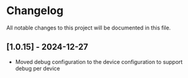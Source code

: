 # Changelog

All notable changes to this project will be documented in this file.

## [1.0.15] - 2024-12-27
- Moved debug configuration to the device configuration to support debug per device
